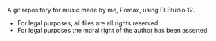 A git repository for music made by me, Pomax, using FLStudio 12.

- For legal purposes, all files are all rights reserved
- For legal purposes the moral right of the author has been asserted.
